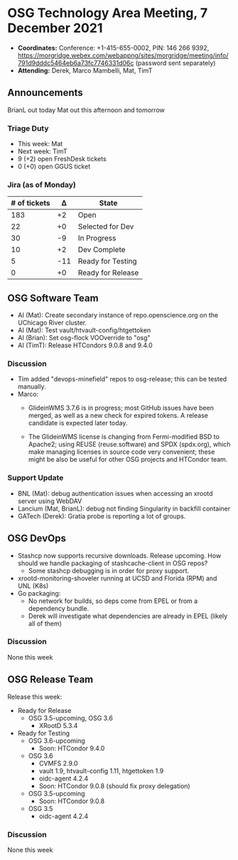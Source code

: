 # OSG Technology Area Meeting, 7 December 2021

-   **Coordinates:** Conference: +1-415-655-0002, PIN: 146 266 9392,
    <https://morgridge.webex.com/webappng/sites/morgridge/meeting/info/791d9dddc5464eb6a73fc7746331d06c> (password sent separately)
-   **Attending:** Derek, Marco Mambelli, Mat, TimT

## Announcements

BrianL out today
Mat out this afternoon and tomorrow

### Triage Duty

-   This week: Mat
-   Next week: TimT
-   9 (+2) open FreshDesk tickets
-   0 (+0) open GGUS ticket

### Jira (as of Monday)

| # of tickets | &Delta; | State             |
|--------------|---------|-------------------|
| 183          | +2      | Open              |
| 22           | +0      | Selected for Dev  |
| 30           | -9      | In Progress       |
| 10           | +2      | Dev Complete      |
| 5            | -11     | Ready for Testing |
| 0            | +0      | Ready for Release |

## OSG Software Team

-   AI (Mat): Create secondary instance of repo.openscience.org on the UChicago River cluster.
-   AI (Mat): Test vault/htvault-config/htgettoken
-   AI (Brian): Set osg-flock VOOverride to "osg"
-   AI (TimT): Release HTCondors 9.0.8 and 9.4.0


### Discussion

-   Tim added "devops-minefield" repos to osg-release; this can be tested manually.
-   Marco:
    -   GlideinWMS 3.7.6 is in progress; most GitHub issues have been merged, as well as a new check for expired tokens.
        A release candidate is expected later today.

    -   The GlideinWMS license is changing from Fermi-modified BSD to Apache2;
        using REUSE (reuse.software) and SPDX (spdx.org), which make managing licenses in source code very convenient;
        these might be also be useful for other OSG projects and HTCondor team.

### Support Update

-   BNL (Mat): debug authentication issues when accessing an xrootd server using WebDAV
-   Lancium (Mat, BrianL): debug not finding Singularity in backfill container
-   GATech (Derek): Gratia probe is reporting a lot of groups.

## OSG DevOps

- Stashcp now supports recursive downloads.  Release upcoming.  How should we handle packaging of stashcache-client in OSG repos?
    - Some stashcp debugging is in order for proxy support.
- xrootd-monitoring-shoveler running at UCSD and Florida (RPM) and UNL (K8s)
- Go packaging:
    - No network for builds, so deps come from EPEL or from a dependency bundle.
    - Derek will investigate what dependencies are already in EPEL (likely all of them)

### Discussion

None this week

## OSG Release Team

Release this week:

-   Ready for Release
    -   OSG 3.5-upcoming, OSG 3.6
        -   XRootD 5.3.4
-   Ready for Testing
    -   OSG 3.6-upcoming
        -   Soon: HTCondor 9.4.0
    -   OSG 3.6
        -   CVMFS 2.9.0
        -   vault 1.9, htvault-config 1.11, htgettoken 1.9
        -   oidc-agent 4.2.4
        -   Soon: HTCondor 9.0.8 (should fix proxy delegation)
    -   OSG 3.5-upcoming
        -   Soon: HTCondor 9.0.8
    -   OSG 3.5
        -   oidc-agent 4.2.4

### Discussion

None this week

